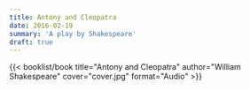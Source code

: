```yaml
---
title: Antony and Cleopatra
date: 2016-02-19
summary: 'A play by Shakespeare'
draft: true
---
```


{{< booklist/book
title="Antony and Cleopatra"
author="William Shakespeare"
cover="cover.jpg"
format="Audio" >}}
